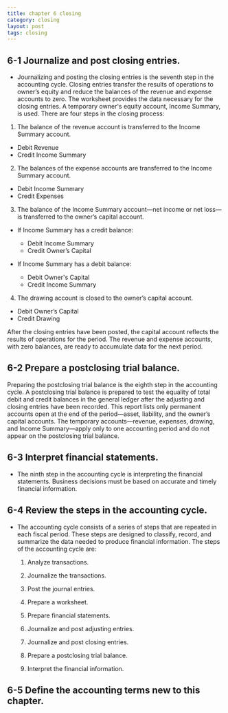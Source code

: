 ```yaml
---
title: chapter 6 closing
category: closing
layout: post
tags: closing 
---
```



## 6-1 Journalize and post closing entries.

- Journalizing and posting the closing entries is the seventh step in the accounting cycle. Closing entries transfer the results of operations to owner’s equity and reduce the balances of the revenue and expense accounts to zero. The worksheet provides the data necessary for the closing entries. A temporary owner's equity account, Income Summary, is used. There are four steps in the closing process:

1. The balance of the revenue account is transferred to the Income Summary account.

- Debit Revenue
- Credit Income Summary

2. The balances of the expense accounts are transferred to the Income Summary account.

- Debit Income Summary
- Credit Expenses

3. The balance of the Income Summary account—net income or net loss—is transferred to the owner’s capital account.

- If Income Summary has a credit balance:

   - Debit Income Summary
   - Credit Owner’s Capital

- If Income Summary has a debit balance:

   - Debit Owner's Capital
   - Credit Income Summary

4. The drawing account is closed to the owner’s capital account.

- Debit Owner’s Capital
- Credit Drawing

After the closing entries have been posted, the capital account reflects the results of operations for the period. The revenue and expense accounts, with zero balances, are ready to accumulate data for the next period.

## 6-2 Prepare a postclosing trial balance.

Preparing the postclosing trial balance is the eighth step in the accounting cycle. A postclosing trial balance is prepared to test the equality of total debit and credit balances in the general ledger after the adjusting and closing entries have been recorded. This report lists only permanent accounts open at the end of the period—asset, liability, and the owner’s capital accounts. The temporary accounts—revenue, expenses, drawing, and Income Summary—apply only to one accounting period and do not appear on the postclosing trial balance.

## 6-3 Interpret financial statements.

- The ninth step in the accounting cycle is interpreting the financial statements. Business decisions must be based on accurate and timely financial information.

## 6-4 Review the steps in the accounting cycle.

- The accounting cycle consists of a series of steps that are repeated in each fiscal period. These steps are designed to classify, record, and summarize the data needed to produce financial information. The steps of the accounting cycle are:

   1. Analyze transactions.

   2. Journalize the transactions.

   3. Post the journal entries.

   4. Prepare a worksheet.

   5. Prepare financial statements.

   6. Journalize and post adjusting entries.

   7. Journalize and post closing entries.
   
   8. Prepare a postclosing trial balance.

   9. Interpret the financial information.

## 6-5 Define the accounting terms new to this chapter.
